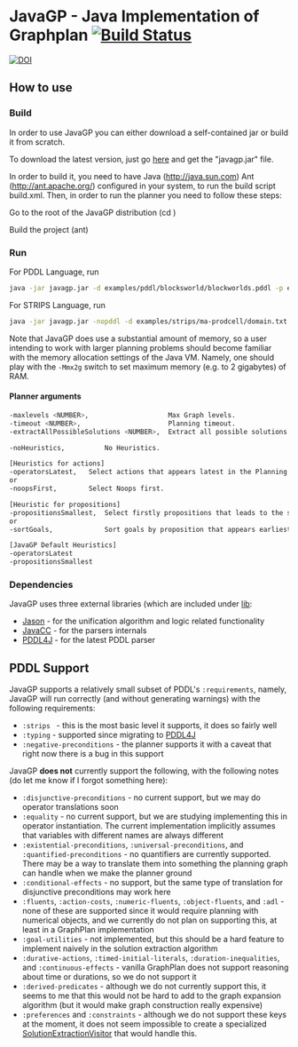 # JavaGP - Java Implementation of Graphplan [![Build Status](https://travis-ci.org/pucrs-automated-planning/javagp.svg?branch=master)](https://travis-ci.org/pucrs-automated-planning/javagp)


[![DOI](https://zenodo.org/badge/DOI/10.5281/zenodo.375665.svg)](https://doi.org/10.5281/zenodo.375665)


## How to use

### Build

In order to use JavaGP you can either download a self-contained jar or build it from scratch.

To download the latest version, just go [here](https://github.com/pucrs-automated-planning/javagp/releases/latest) and get the "javagp.jar" file.

In order to build it, you need to have Java (http://java.sun.com) Ant (http://ant.apache.org/) configured in your system, to run the build script build.xml. Then, in order to run the planner you need to follow these steps:

Go to the root of the JavaGP distribution (cd <JavaGP>)

Build the project (ant)

### Run
 
For PDDL Language, run
```bash
java -jar javagp.jar -d examples/pddl/blocksworld/blockworlds.pddl -p examples/pddl/blocksworld/pb1.pddl
```

For STRIPS Language, run 
```bash
java -jar javagp.jar -nopddl -d examples/strips/ma-prodcell/domain.txt -p examples/strips/ma-prodcell/problem.txt
```

Note that JavaGP does use a substantial amount of memory, so a user intending to work with larger planning problems should become familiar with the memory allocation settings of the Java VM. Namely, one should play with the ``-Mmx2g`` switch to set maximum memory (e.g.  to 2 gigabytes) of RAM. 

#### Planner arguments
```bash
-maxlevels <NUMBER>,	                Max Graph levels.
-timeout <NUMBER>,                      Planning timeout.
-extractAllPossibleSolutions <NUMBER>,  Extract all possible solutions with length up to <NUMBER> beyond optimal plan

-noHeuristics,			No Heuristics.

[Heuristics for actions]
-operatorsLatest,	Select actions that appears latest in the Planning Graph.
or
-noopsFirst, 		Select Noops first.

[Heuristic for propositions]
-propositionsSmallest,	Select firstly propositions that leads to the smallest set of resolvers.
or
-sortGoals,				Sort goals by proposition that appears earliest in the Planning Graph.

[JavaGP Default Heuristics]
-operatorsLatest
-propositionsSmallest
```

### Dependencies

JavaGP uses three external libraries (which are included under [lib](lib):
- [Jason](https://github.com/jason-lang/jason) - for the unification algorithm and logic related functionality
- [JavaCC](https://java.net/projects/javacc) - for the parsers internals
- [PDDL4J](https://github.com/pellierd/pddl4j) - for the latest PDDL parser

## PDDL Support

JavaGP supports a relatively small subset of PDDL's ``:requirements``, namely, JavaGP will run correctly (and without generating warnings) with the following requirements:

- ``:strips `` - this is the most basic level it supports, it does so fairly well
- ``:typing`` - supported since migrating to [PDDL4J](https://github.com/pellierd/pddl4j)
- ``:negative-preconditions`` - the planner supports it with a caveat that right now there is a bug in this support

JavaGP **does not** currently support the following, with the following notes (do let me know if I forgot something here):

- ``:disjunctive-preconditions`` - no current support, but we may do operator translations soon
- ``:equality`` -  no current support, but we are studying implementing this in operator instantiation. The current implementation implicitly assumes that variables with different names are always different 
- ``:existential-preconditions``, ``:universal-preconditions``, and ``:quantified-preconditions`` - no quantifiers are currently supported. There may be a way to translate them into something the planning graph can handle when we make the planner ground
- ``:conditional-effects`` - no support, but the same type of translation for disjunctive preconditions may work here
- ``:fluents``, ``:action-costs``, ``:numeric-fluents``, ``:object-fluents``, and ``:adl`` - none of these are supported since it would require planning with numerical objects, and we currently do not plan on supporting this, at least in a GraphPlan implementation
- ``:goal-utilities`` - not implemented, but this should be a hard feature to implement naively in the solution extraction algorithm
- ``:durative-actions``, ``:timed-initial-literals``, ``:duration-inequalities``, and ``:continuous-effects`` - vanilla GraphPlan does not support reasoning about time or durations, so we do not support it
- ``:derived-predicates`` -  although we do not currently support this, it seems to me that this would not be hard to add to the graph expansion algorithm (but it would make graph construction really expensive)
- ``:preferences`` and ``:constraints`` - although we do not support these keys at the moment, it does not seem impossible to create a specialized  [SolutionExtractionVisitor](src/graphplan/graph/algorithm/SolutionExtractionVisitor.java) that would handle this.

